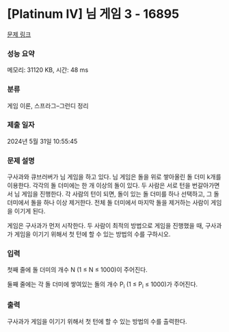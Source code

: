 # [Platinum IV] 님 게임 3 - 16895 

[문제 링크](https://www.acmicpc.net/problem/16895) 

### 성능 요약

메모리: 31120 KB, 시간: 48 ms

### 분류

게임 이론, 스프라그–그런디 정리

### 제출 일자

2024년 5월 31일 10:55:45

### 문제 설명

<p>구사과와 큐브러버가 님 게임을 하고 있다. 님 게임은 돌을 위로 쌓아올린 돌 더미 k개를 이용한다. 각각의 돌 더미에는 한 개 이상의 돌이 있다. 두 사람은 서로 턴을 번갈아가면서 님 게임을 진행한다. 각 사람의 턴이 되면, 돌이 있는 돌 더미를 하나 선택하고, 그 돌 더미에서 돌을 하나 이상 제거한다. 전체 돌 더미에서 마지막 돌을 제거하는 사람이 게임을 이기게 된다. </p>

<p>게임은 구사과가 먼저 시작한다. 두 사람이 최적의 방법으로 게임을 진행했을 때, 구사과가 게임을 이기기 위해서 첫 턴에 할 수 있는 방법의 수를 구하시오.</p>

### 입력 

 <p>첫째 줄에 돌 더미의 개수 N (1 ≤ N ≤ 1000)이 주어진다.</p>

<p>둘째 줄에는 각 돌 더미에 쌓여있는 돌의 개수 P<sub>i</sub> (1 ≤ P<sub>i</sub> ≤ 1000)가 주어진다.</p>

### 출력 

 <p>구사과가 게임을 이기기 위해서 첫 턴에 할 수 있는 방법의 수를 출력한다.</p>

